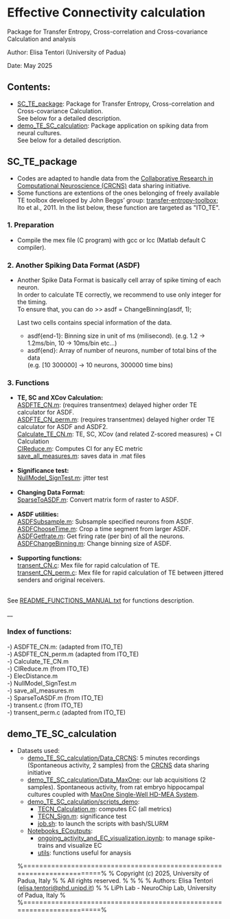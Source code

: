 # Effective Connectivity calculation

Package for Transfer Entropy, Cross-correlation and Cross-covariance Calculation and analysis

Author: Elisa Tentori (University of Padua)

Date:   May 2025

## Contents:

<ul>
  <li>
    <a href="https://github.com/elisatentori/EC_calculation/tree/main/SC_TE_packageP" target="_blank">  SC_TE_package</a>: Package for Transfer Entropy, Cross-correlation and Cross-covariance Calculation. <br>See below for a detailed description.
  </li>
  <li>
    <a href="https://github.com/elisatentori/EC_calculation/tree/main/demo_TE_SC_calculation" target="_blank">  demo_TE_SC_calculation</a>: Package application on spiking data from neural cultures. <br>See below for a detailed description.
  </li>
</ul>


## SC_TE_package

<ul>
<li> Codes are adapted to handle data from the <a href="http://doi.org/10.6080/K0PC308P" target="_blank">  Collaborative Research in Computational Neuroscience (CRCNS)</a> data sharing initiative. </li>
 <li> Some functions are extentions of the ones belonging of freely available TE toolbox developed by John Beggs’ group: <a href="http://code.google.com/p/transfer-entropy-toolbox/" target="_blank"> transfer-entropy-toolbox</a>; Ito et al., 2011. In the list below, these function are targeted as "ITO_TE".
</ul>


### 1. Preparation

<ul>
<li>Compile the mex file (C program) with gcc or lcc (Matlab default C compiler).</li>
</ul>

### 2. Another Spiking Data Format (ASDF)

<ul>
<li>
Another Spike Data Format is basically cell array of spike timing of each neuron. <br>In order to calculate TE correctly, we recommend to use only integer for the timing. <br>To ensure that, you can do >> asdf = ChangeBinning(asdf, 1);
<br>

Last two cells contains special information of the data.
  <ul>
     <li>asdf{end-1}: Binning size in unit of ms (milisecond). (e.g. 1.2 -> 1.2ms/bin, 10 -> 10ms/bin etc...)</li>
     <li>asdf{end}: Array of number of neurons, number of total bins of the data<br>
       (e.g. [10 300000] -> 10 neurons, 300000 time bins)</li>
  </ul>

</li>
</ul>

### 3. Functions

<ul>
  <li><b>TE, SC and XCov Calculation:</b><br>
  <a href="https://github.com/elisatentori/EC_calculation/blob/main/SC_TE_package/ASDFTE_CN.m" target="_blank"> ASDFTE_CN.m</a>:      (requires transentmex) delayed higher order TE calculator for ASDF.<br>
  <a href="https://github.com/elisatentori/EC_calculation/blob/main/SC_TE_package/ASDFTE_CN_perm.m" target="_blank"> ASDFTE_CN_perm.m</a>: (requires transentmex) delayed higher order TE calculator for ASDF and ASDF2.<br>
   <a href="https://github.com/elisatentori/EC_calculation/blob/main/SC_TE_package/Calculate_TE_CN.m" target="_blank"> Calculate_TE_CN.m</a>: TE, SC, XCov (and related Z-scored measures) + CI Calculation<br>
   <a href="https://github.com/elisatentori/EC_calculation/blob/main/SC_TE_package/CIReduce.m" target="_blank"> CIReduce.m</a>:        Computes CI for any EC metric<br>
   <a href="https://github.com/elisatentori/EC_calculation/blob/main/SC_TE_package/save_all_measures.m" target="_blank"> save_all_measures.m</a>: saves data in .mat files 
   </li> <br>
    
   <li><b>Significance test:</b><br>
   <a href="https://github.com/elisatentori/EC_calculation/blob/main/SC_TE_package/NullModel_SignTest.m" target="_blank"> NullModel_SignTest.m</a>: jitter test
   </li><br>
   
  <li><b>Changing Data Format:</b> <br>
   <a href="https://github.com/elisatentori/EC_calculation/blob/main/SC_TE_package/SparseToASDF.m" target="_blank"> SparseToASDF.m</a>: Convert matrix form of raster to ASDF.
  </li><br>
  
   <li> <b>ASDF utilities:</b> <br>
   <a href="https://github.com/elisatentori/EC_calculation/blob/main/SC_TE_package/ASDFSubsample.m" target="_blank"> ASDFSubsample.m</a>:     Subsample specified neurons from ASDF.<br>
   <a href="https://github.com/elisatentori/EC_calculation/blob/main/SC_TE_package/ASDFChooseTime.m" target="_blank"> ASDFChooseTime.m</a>:    Crop a time segment from larger ASDF.<br>
   <a href="https://github.com/elisatentori/EC_calculation/blob/main/SC_TE_package/ASDFGetfrate.m" target="_blank"> ASDFGetfrate.m</a>:      Get firing rate (per bin) of all the neurons.<br>
   <a href="https://github.com/elisatentori/EC_calculation/blob/main/SC_TE_package/ASDFChangeBinning.m" target="_blank"> ASDFChangeBinning.m</a>: Change binning size of ASDF.
   </li><br>

 <li>
   <b>Supporting functions:</b><br>
   <a href="https://github.com/elisatentori/EC_calculation/blob/main/SC_TE_package/transent_CN.c" target="_blank"> transent_CN.c</a>:      Mex file for rapid calculation of TE. <br>
   <a href="https://github.com/elisatentori/EC_calculation/blob/main/SC_TE_package/transent_CN_perm.c" target="_blank"> transent_CN_perm.c</a>: Mex file for rapid calculation of TE between jittered senders and original receivers.
 </li> <br>
</ul>

   See <a href="https://github.com/elisatentori/EC_calculation/blob/main/SC_TE_package/README_FUNCTIONS_MANUAL.txt" target="_blank"> README_FUNCTIONS_MANUAL.txt</a> for functions description.

__

### Index of functions:

-) ASDFTE_CN.m:        (adapted from ITO_TE) <br>
-) ASDFTE_CN_perm.m    (adapted from ITO_TE) <br>
-) Calculate_TE_CN.m <br>
-) CIReduce.m          (from ITO_TE) <br>
-) ElecDistance.m <br>
-) NullModel_SignTest.m <br>
-) save_all_measures.m <br>
-) SparseToASDF.m      (from ITO_TE) <br>
-) transent.c          (from ITO_TE) <br>
-) transent_perm.c     (adapted from ITO_TE) <br>


## demo_TE_SC_calculation

<ul>
  <li>Datasets used:<br>
   <ul>
     <li><a href="https://github.com/elisatentori/EC_calculation/tree/main/demo_TE_SC_calculation/Data_CRCNS" target="_blank"> demo_TE_SC_calculation/Data_CRCNS</a>: 5 minutes recordings (Spontaneous activity, 2 samples) from the <a href="http://doi.org/10.6080/K0PC308P" target="_blank"> CRCNS</a> data sharing initiative </li>
   <li> <a href="https://github.com/elisatentori/EC_calculation/tree/main/demo_TE_SC_calculation/Data_MaxOne" target="_blank"> demo_TE_SC_calculation/Data_MaxOne</a>: our lab acquisitions (2 samples). Spontaneous activity, from rat embryo hippocampal cultures coupled with <a href="https://www.mxwbio.com/products/maxone-mea-system-microelectrode-array/" target="_blank"> MaxOne Single-Well HD-MEA System</a>.  </li>
  </li>

  <li> <a href="https://github.com/elisatentori/EC_calculation/tree/main/demo_TE_SC_calculation/scripts_demo" target="_blank"> demo_TE_SC_calculation/scripts_demo</a>:
    <ul>
    <li> <a href="https://github.com/elisatentori/EC_calculation/blob/main/demo_TE_SC_calculation/scripts_demo/TECN_Calculation.m"> TECN_Calculation.m</a>: computes EC (all metrics)</li>
    <li> <a href="https://github.com/elisatentori/EC_calculation/blob/main/demo_TE_SC_calculation/scripts_demo/TECN_Sign.m"> TECN_Sign.m</a>: significance test</li>
    <li> <a href="https://github.com/elisatentori/EC_calculation/blob/main/demo_TE_SC_calculation/scripts_demo/job.sh"> job.sh</a>: to launch the scripts with bash/SLURM</li>
    </ul>
  </li>

  <li> <a href="https://github.com/elisatentori/EC_calculation/tree/main/demo_TE_SC_calculation/Notebooks_ECoutputs" target="_blank"> Notebooks_ECoutputs</a>:
    <ul>
    <li>  <a href="https://github.com/elisatentori/EC_calculation/blob/main/demo_TE_SC_calculation/Notebooks_ECoutputs/ongoing_activity_and_EC_visualization.ipynb" target="_blank"> ongoing_activity_and_EC_visualization.ipynb</a>: to manage spike-trains and visualize EC</li>
    <li>  <a href="https://github.com/elisatentori/EC_calculation/blob/main/demo_TE_SC_calculation/Notebooks_ECoutputs/utils" target="_blank"> utils</a>: functions useful for anaysis</li>
      </ul>
  </li>
</ul>

%=======================================================================%
% Copyright (c) 2025, University of Padua, Italy                        %
% All rights reserved.                                                  %
%                                                                       %
% Authors: Elisa Tentori (elisa.tentori@phd.unipd.it)                   %
%          LiPh Lab - NeuroChip Lab, University of Padua, Italy         %
%=======================================================================%
